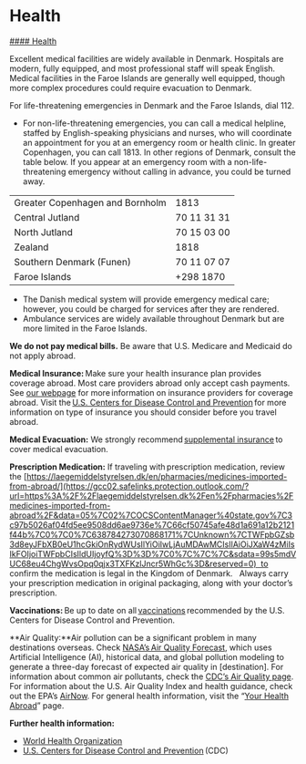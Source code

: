 # Health

[#### Health](javascript:void(0); "Health")

Excellent medical facilities are widely available in Denmark. Hospitals are modern, fully equipped, and most professional staff will speak English. Medical facilities in the Faroe Islands are generally well equipped, though more complex procedures could require evacuation to Denmark.

For life-threatening emergencies in Denmark and the Faroe Islands, dial 112.

* For non-life-threatening emergencies, you can call a medical helpline, staffed by English-speaking physicians and nurses, who will coordinate an appointment for you at an emergency room or health clinic. In greater Copenhagen, you can call 1813. In other regions of Denmark, consult the table below. If you appear at an emergency room with a non-life-threatening emergency without calling in advance, you could be turned away.

|  |  |
| --- | --- |
| Greater Copenhagen and Bornholm | 1813 |
| Central Jutland | 70 11 31 31 |
| North Jutland | 70 15 03 00 |
| Zealand | 1818 |
| Southern Denmark (Funen) | 70 11 07 07 |
| Faroe Islands | +298 1870 |

* The Danish medical system will provide emergency medical care; however, you could be charged for services after they are rendered.
* Ambulance services are widely available throughout Denmark but are more limited in the Faroe Islands.

**We do not pay medical bills.** Be aware that U.S. Medicare and Medicaid do not apply abroad.

**Medical Insurance:** Make sure your health insurance plan provides coverage abroad. Most care providers abroad only accept cash payments. See [our webpage](https://travel.state.gov/content/travel/en/international-travel/before-you-go/your-health-abroad/Insurance_Coverage_Overseas.html) for more information on insurance providers for coverage abroad. Visit the [U.S. Centers for Disease Control and Prevention](https://wwwnc.cdc.gov/travel/page/insurance) for more information on type of insurance you should consider before you travel abroad.

**Medical Evacuation:** We strongly recommend [supplemental insurance](https://travel.state.gov/content/travel/en/international-travel/before-you-go/your-health-abroad/Insurance_Coverage_Overseas.html) to cover medical evacuation.

**Prescription Medication:** If traveling with prescription medication, review the [https://laegemiddelstyrelsen.dk/en/pharmacies/medicines-imported-from-abroad/](https://gcc02.safelinks.protection.outlook.com/?url=https%3A%2F%2Flaegemiddelstyrelsen.dk%2Fen%2Fpharmacies%2Fmedicines-imported-from-abroad%2F&data=05%7C02%7COCSContentManager%40state.gov%7C3c97b5026af04fd5ee9508dd6ae9736e%7C66cf50745afe48d1a691a12b2121f44b%7C0%7C0%7C638784273070868171%7CUnknown%7CTWFpbGZsb3d8eyJFbXB0eU1hcGkiOnRydWUsIlYiOiIwLjAuMDAwMCIsIlAiOiJXaW4zMiIsIkFOIjoiTWFpbCIsIldUIjoyfQ%3D%3D%7C0%7C%7C%7C&sdata=99s5mdVUC68eu4ChgWvsOpq0qjx3TXFKzlJncr5WhGc%3D&reserved=0)  to confirm the medication is legal in the Kingdom of Denmark.   Always carry your prescription medication in original packaging, along with your doctor’s prescription.

**Vaccinations:** Be up to date on all [vaccinations](https://wwwnc.cdc.gov/travel/destinations/traveler/none/denmark?s_cid=ncezid-dgmq-travel-single-001) recommended by the U.S. Centers for Disease Control and Prevention.

**Air Quality:**Air pollution can be a significant problem in many destinations overseas. Check [NASA’s Air Quality Forecast](https://aeronet.gsfc.nasa.gov/new_web/aqforecast), which uses Artificial Intelligence (AI), historical data, and global pollution modeling to generate a three-day forecast of expected air quality in [destination]. For information about common air pollutants, check the [CDC’s Air Quality page](https://www.cdc.gov/air-quality/pollutants/). For information about the U.S. Air Quality Index and health guidance, check out the EPA’s [AirNow](https://www.airnow.gov/aqi/aqi-basics/). For general health information, visit the “[Your Health Abroad](https://travel.state.gov/content/travel/en/international-travel/before-you-go/your-health-abroad.html)” page.

**Further health information:**

* [World Health Organization](https://www.who.int/)
* [U.S. Centers for Disease Control and Prevention](http://wwwnc.cdc.gov/travel/) (CDC)